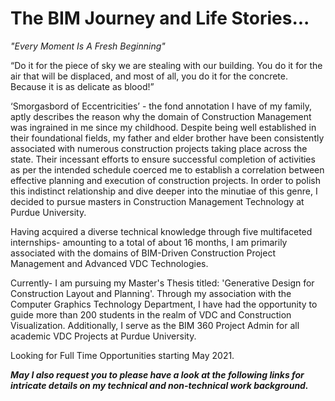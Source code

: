 # The BIM Journey and Life Stories...

<I> "Every Moment Is A Fresh Beginning" </I>

“Do it for the piece of sky we are stealing with our building. You do it for the air that will be displaced, and most of all, you do it for the concrete. Because it is as delicate as blood!”

‘Smorgasbord of Eccentricities’ - the fond annotation I have of my family, aptly describes the reason why the domain of Construction Management was ingrained in me since my childhood. Despite being well established in their foundational fields, my father and elder brother have been consistently associated with numerous construction projects taking place across the state. Their incessant efforts to ensure successful completion of activities as per the intended schedule coerced me to establish a correlation between effective planning and execution of construction projects. In order to polish this indistinct relationship and dive deeper into the minutiae of this genre, I decided to pursue masters in Construction Management Technology at Purdue University. 

Having acquired a diverse technical knowledge through five multifaceted internships- amounting to a total of about 16 months, I am primarily associated with the domains of BIM-Driven Construction Project Management and Advanced VDC Technologies. 

Currently- I am pursuing my Master's Thesis titled: 'Generative Design for Construction Layout and Planning'. Through my association with the Computer Graphics Technology Department, I have had the opportunity to guide more than 200 students in the realm of VDC and Construction Visualization. Additionally, I serve as the BIM 360 Project Admin for all academic VDC Projects at Purdue University. 

Looking for Full Time Opportunities starting May 2021.

<B> <I> May I also request you to please have a look at the following links for intricate details on my technical and non-technical work background. </B> </I>
